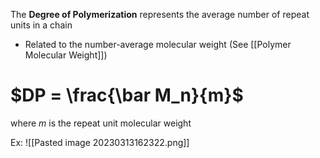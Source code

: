 The **Degree of Polymerization** represents the average number of repeat units in a chain
- Related to the number-average molecular weight (See [[Polymer Molecular Weight]])

# $DP = \frac{\bar M_n}{m}$
where $m$ is the repeat unit molecular weight

Ex:
![[Pasted image 20230313162322.png]]
